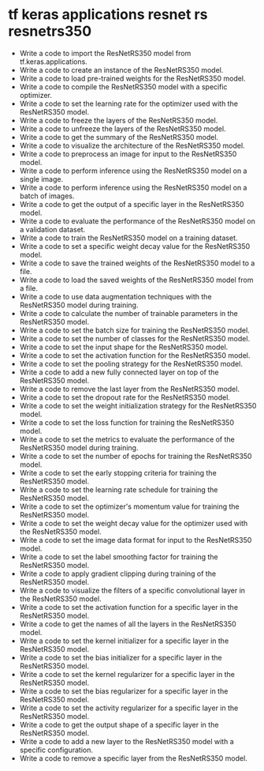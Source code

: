 # tf keras applications resnet rs resnetrs350

- Write a code to import the ResNetRS350 model from tf.keras.applications.
- Write a code to create an instance of the ResNetRS350 model.
- Write a code to load pre-trained weights for the ResNetRS350 model.
- Write a code to compile the ResNetRS350 model with a specific optimizer.
- Write a code to set the learning rate for the optimizer used with the ResNetRS350 model.
- Write a code to freeze the layers of the ResNetRS350 model.
- Write a code to unfreeze the layers of the ResNetRS350 model.
- Write a code to get the summary of the ResNetRS350 model.
- Write a code to visualize the architecture of the ResNetRS350 model.
- Write a code to preprocess an image for input to the ResNetRS350 model.
- Write a code to perform inference using the ResNetRS350 model on a single image.
- Write a code to perform inference using the ResNetRS350 model on a batch of images.
- Write a code to get the output of a specific layer in the ResNetRS350 model.
- Write a code to evaluate the performance of the ResNetRS350 model on a validation dataset.
- Write a code to train the ResNetRS350 model on a training dataset.
- Write a code to set a specific weight decay value for the ResNetRS350 model.
- Write a code to save the trained weights of the ResNetRS350 model to a file.
- Write a code to load the saved weights of the ResNetRS350 model from a file.
- Write a code to use data augmentation techniques with the ResNetRS350 model during training.
- Write a code to calculate the number of trainable parameters in the ResNetRS350 model.
- Write a code to set the batch size for training the ResNetRS350 model.
- Write a code to set the number of classes for the ResNetRS350 model.
- Write a code to set the input shape for the ResNetRS350 model.
- Write a code to set the activation function for the ResNetRS350 model.
- Write a code to set the pooling strategy for the ResNetRS350 model.
- Write a code to add a new fully connected layer on top of the ResNetRS350 model.
- Write a code to remove the last layer from the ResNetRS350 model.
- Write a code to set the dropout rate for the ResNetRS350 model.
- Write a code to set the weight initialization strategy for the ResNetRS350 model.
- Write a code to set the loss function for training the ResNetRS350 model.
- Write a code to set the metrics to evaluate the performance of the ResNetRS350 model during training.
- Write a code to set the number of epochs for training the ResNetRS350 model.
- Write a code to set the early stopping criteria for training the ResNetRS350 model.
- Write a code to set the learning rate schedule for training the ResNetRS350 model.
- Write a code to set the optimizer's momentum value for training the ResNetRS350 model.
- Write a code to set the weight decay value for the optimizer used with the ResNetRS350 model.
- Write a code to set the image data format for input to the ResNetRS350 model.
- Write a code to set the label smoothing factor for training the ResNetRS350 model.
- Write a code to apply gradient clipping during training of the ResNetRS350 model.
- Write a code to visualize the filters of a specific convolutional layer in the ResNetRS350 model.
- Write a code to set the activation function for a specific layer in the ResNetRS350 model.
- Write a code to get the names of all the layers in the ResNetRS350 model.
- Write a code to set the kernel initializer for a specific layer in the ResNetRS350 model.
- Write a code to set the bias initializer for a specific layer in the ResNetRS350 model.
- Write a code to set the kernel regularizer for a specific layer in the ResNetRS350 model.
- Write a code to set the bias regularizer for a specific layer in the ResNetRS350 model.
- Write a code to set the activity regularizer for a specific layer in the ResNetRS350 model.
- Write a code to get the output shape of a specific layer in the ResNetRS350 model.
- Write a code to add a new layer to the ResNetRS350 model with a specific configuration.
- Write a code to remove a specific layer from the ResNetRS350 model.